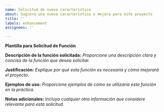 ```yaml
---
name: Solicitud de nueva característica
about: Sugiera una nueva característica o mejora para este proyecto
title: ''
labels: enhancement
assignees: ''

---
```


**Plantilla para Solicitud de Función**

**Descripción de la función solicitada:**
_Proporcione una descripción clara y concisa de la función que desea solicitar._

**Justificación:**
_Explique por qué esta función es necesaria y cómo mejorará el proyecto._

**Ejemplos de uso:**
_Proporcione ejemplos de cómo se utilizaría esta función en la práctica._

**Notas adicionales:**
_Incluya cualquier otra información que considere relevante para esta solicitud._
